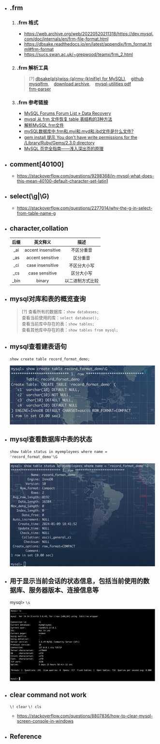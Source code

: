* ## .frm

    1. ### .frm 格式
        - https://web.archive.org/web/20220520211318/https://dev.mysql.com/doc/internals/en/frm-file-format.html
        - https://dbsake.readthedocs.io/en/latest/appendix/frm_format.html#frm-format
        - https://sucs.swan.ac.uk/~grepwood/teamx/frm_2.html

    2. ### .frm 解析工具
        > [?] 
        [dbsake(a(s)wiss-(a)rmy-(k)nif(e) for MySQL)](https://dbsake.readthedocs.io/en/latest/readme.html),&nbsp;&nbsp;&nbsp; [github](https://github.com/abg/dbsake)
        <br> [mysqlfrm](https://github.com/mysql/mysql-utilities/blob/master/scripts/mysqlfrm.py), &nbsp;&nbsp;&nbsp;[download archive](https://downloads.mysql.com/archives/utilities/),&nbsp;&nbsp;&nbsp; [mysql-utilities pdf](https://downloads.mysql.com/docs/mysql-utilities-1.5-en.pdf)
        <br> [frm-parser](https://github.com/fpspammers/frm-parser)

    3. ### .frm 参考链接

        - [MySQL Forums Forum List  »  Data Recovery](https://forums.mysql.com/read.php?156,188552,188552)
        - [mysql 从 frm 文件恢复 table 表结构的3种方法 ](https://www.cnblogs.com/dreamanddead/p/recover-mysql-table-structure-from-frm-file.html)
        - [解析MySQL frm文件](https://blog.51cto.com/u_16213319/8545282)
        - [mySQL数据库中.frm和.myi和.myd和.ibd文件是什么文件?](https://blog.csdn.net/liu1123055728/article/details/122824425)
        - [gem install 提示 You don't have write permissions for the /Library/Ruby/Gems/2.3.0 directory](https://blog.csdn.net/LYYCasablanca000/article/details/86024688)
        - [MySQL 页完全指南——浅入深出页的原理](https://xie.infoq.cn/article/e5a721616fc4cf100b73fa296)

* ## comment[40100]

    + https://stackoverflow.com/questions/9298368/in-mysql-what-does-this-mean-40100-default-character-set-latin1

* ## select(\g|\G)

    + https://stackoverflow.com/questions/2277014/why-the-g-in-select-from-table-name-g


* ## character,collation

    |后缀|英文释义|描述|
    |:--:|:--:|:--:|
    | _ai | accent insensitive |不区分重音| 
    | _as | accent sensitive |区分重音| 
    | _ci | case insensitive |不区分大小写| 
    | _cs | case sensitive |区分大小写| 
    | _bin | binary |以二进制方式比较|

* ## mysql对库和表的概览查询

    > [?] 
    查看所有的数据库：`show databases;`
    <br>查看当前使用的库：`select database();`
    <br>查看当前库中存在的表：`show tables;`
    <br>查看其他库中存在的表：`show tables from mysql;`

* ## mysql查看建表语句

    `show create table record_format_demo;`

    ![](/.images/doc/framework/mysql/readme-03.png ':size=40%')

* ## mysql查看数据库中表的状态
    
    `show table status in myemployees where name = 'record_format_demo'\G`
    
    ![](/.images/doc/framework/mysql/readme-02.png ':size=50%')

* ## 用于显示当前会话的状态信息，包括当前使用的数据库、服务器版本、连接信息等

    mysql> `\s`

    ![](/.images/doc/framework/mysql/readme-01.png)

* ## clear command not work

    `\! clear` `\! cls`
    + https://stackoverflow.com/questions/8807836/how-to-clear-mysql-screen-console-in-windows

* ## Reference

